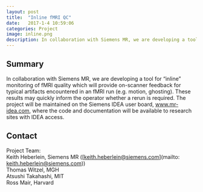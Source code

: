 ```yaml
---
layout: post
title:  "Inline fMRI QC"
date:   2017-1-4 10:59:06
categories: Project
image: inline.png
description: In collaboration with Siemens MR, we are developing a tool for “inline” monitoring of fMRI quality
---
```

## Summary
In collaboration with Siemens MR, we are developing a tool for “inline” monitoring of fMRI quality which will provide on-scanner feedback for typical artifacts encountered in an fMRI run (e.g. motion, ghosting). These results may quickly inform the operator whether a rerun is required. The project will be maintained on the Siemens IDEA user board, www.mr-idea.com, where the code and documentation will be available to research sites with IDEA access.


## Contact
Project Team:  
Keith Heberlein, Siemens MR ([keith.heberlein@siemens.com](mailto: keith.heberlein@siemens.com))  
Thomas Witzel, MGH  
Atsushi Takahashi, MIT  
Ross Mair, Harvard  
